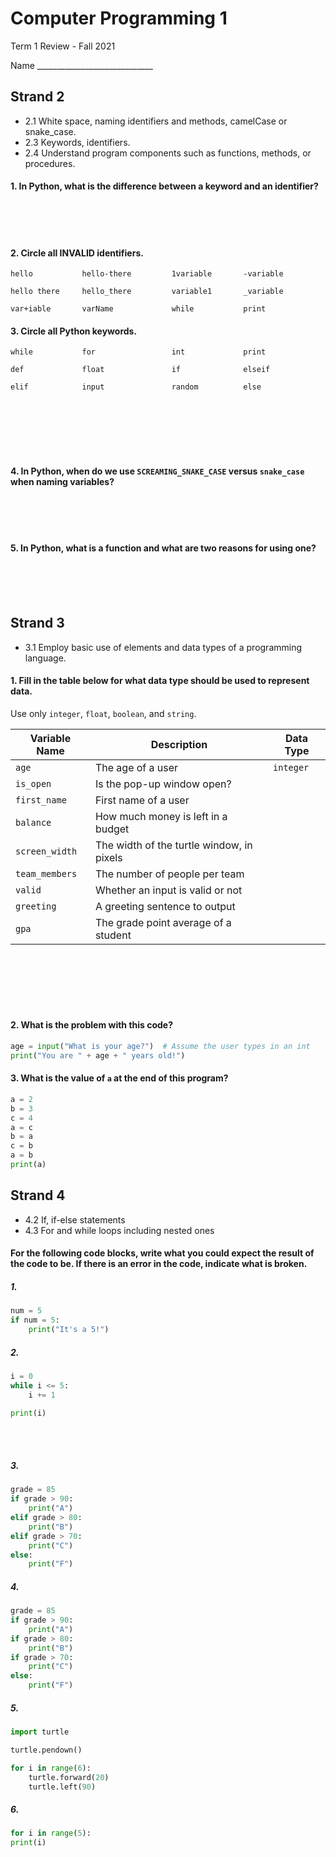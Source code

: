 # Computer Programming 1

Term 1 Review - Fall 2021

Name \_\_\_\_\_\_\_\_\_\_\_\_\_\_\_\_\_\_\_\_\_\_\_\_\_\_\_\_\_

## Strand 2

- 2.1 White space, naming identifiers and methods, camelCase or snake_case.
- 2.3 Keywords, identifiers.
- 2.4 Understand program components such as functions, methods, or procedures.

#### 1. In Python, what is the difference between a keyword and an identifier?

<br><br><br>

#### 2. Circle all INVALID identifiers.

```
hello           hello-there         1variable       -variable

hello there     hello_there         variable1       _variable

var+iable       varName             while           print
```

#### 3. Circle all Python keywords.

```
while           for                 int             print

def             float               if              elseif

elif            input               random          else
```

<br><br><br><br><br>

#### 4. In Python, when do we use `SCREAMING_SNAKE_CASE` versus `snake_case` when naming variables?

<br><br><br>

#### 5. In Python, what is a function and what are two reasons for using one?

<br><br><br>

## Strand 3

- 3.1 Employ basic use of elements and data types of a programming language.

#### 1. Fill in the table below for what data type should be used to represent data.

Use only `integer`, `float`, `boolean`, and `string`.

| Variable Name  | Description                               | Data Type |
| -------------- | ----------------------------------------- | --------- |
| `age`          | The age of a user                         | `integer` |
| `is_open`      | Is the pop-up window open?                |           |
| `first_name`   | First name of a user                      |           |
| `balance`      | How much money is left in a budget        |           |
| `screen_width` | The width of the turtle window, in pixels |           |
| `team_members` | The number of people per team             |           |
| `valid`        | Whether an input is valid or not          |           |
| `greeting`     | A greeting sentence to output             |           |
| `gpa`          | The grade point average of a student      |           |

<br><br><br><br><br>

#### 2. What is the problem with this code?

```python
age = input("What is your age?")  # Assume the user types in an int
print("You are " + age + " years old!")
```

#### 3. What is the value of `a` at the end of this program?

```python
a = 2
b = 3
c = 4
a = c
b = a
c = b
a = b
print(a)
```

## Strand 4

- 4.2 If, if-else statements
- 4.3 For and while loops including nested ones

#### For the following code blocks, write what you could expect the result of the code to be. If there is an error in the code, indicate what is broken.

##### 1.

```python
num = 5
if num = 5:
    print("It's a 5!")
```

##### 2.

```python
i = 0
while i <= 5:
    i += 1

print(i)
```

<br><br>

##### 3.

```python
grade = 85
if grade > 90:
    print("A")
elif grade > 80:
    print("B")
elif grade > 70:
    print("C")
else:
    print("F")
```

##### 4.

```python
grade = 85
if grade > 90:
    print("A")
if grade > 80:
    print("B")
if grade > 70:
    print("C")
else:
    print("F")
```

##### 5.

```python
import turtle

turtle.pendown()

for i in range(6):
    turtle.forward(20)
    turtle.left(90)
```

##### 6.

```python
for i in range(5):
print(i)
```
